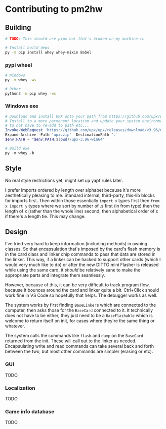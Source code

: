 # Contributing to pm2hw

## Building

```sh
# TODO: This should use pipx but that's broken on my machine rn

# Install build deps
py -m pip install whey whey-mixin Babel
```

### pypi wheel

```sh
# Windows
py -m whey -ws

# Other
python3 -m pip whey -ws
```

### Windows exe

```ps1
# Download and install UPX onto your path from https://github.com/upx/upx/releases/
# Install to a more permanent location and update your system environment variables
# to not have to re-add to path etc...
Invoke-WebRequest 'https://github.com/upx/upx/releases/download/v3.96/upx-3.96-win64.zip' -OutFile 'upx.zip'
Expand-Archive -Path 'upx.zip' -DestinationPath '.'
$env:PATH = "$env:PATH;$(pwd)\upx-3.96-win64"

# Build exe
py -m whey -b
```

## Style

No real style restrictions yet, might set up yapf rules later.

I prefer imports ordered by length over alphabet because it's more aesthetically pleasing to me. Standard internal, third-party, this-lib blocks for imports first. Then within those essentially `import x` types first then `from x import y` types where we sort by number of .s first (in from type) then the length of x (rather than the whole line) second, then alphabetical order of x if there's a length tie. This may change.

## Design

I've tried very hard to keep information (including methods) in owning classes. So that encapsulation that's imposed by the card's flash memory is in the card class and linker chip commands to pass that data are stored in the linker. This way, if a linker can be hacked to support other cards (which I would very much like to do) or after the new DITTO mini Flasher is released while using the same card, it _should_ be relatively sane to make the appropriate parts and integrate them seamlessly.

However, because of this, it can be very difficult to track program flow, because it bounces around the card and linker quite a bit. Ctrl+Click should work fine in VS Code so hopefully that helps. The debugger works as well.

The system works by first finding `BaseLinker`s which are connected to the computer, then asks those for the `BaseCard` connected to it. It technically does not have to be either, they just need to be a `BaseFlashable` which is welcome to return itself on init, for cases where they're the same thing or whatever.

The system calls the commands like `flash` and `dump` on the `BaseCard` returned from the init. These will call out to the linker as needed. Encapsulating write and read commands can take several back and forth between the two, but most other commands are simpler (erasing or etc).

### GUI

TODO

### Localization

TODO

### Game info database

TODO
